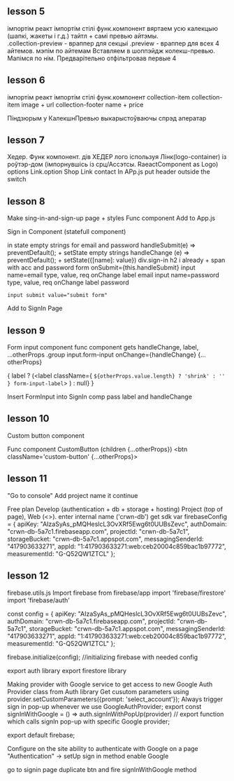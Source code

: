 ## lesson 5 ##  
імпортім реакт
імпортім стілі
функ.компонент
вяртаем усю калекцыю (шапкі, жакеты і г.д.) тайтл + самі превью айтэмы.  
.collection-preview - враппер для секцыі
.preview - враппер для всех 4 айтемов.
мэпім по айтемам
Вставляем в шоппэйдж колекш-превью. Мапімся по нім. Предварітельно отфільтровав первые 4

## lesson 6 ## 
імпортім реакт
імпортім стілі
функ.компонент collection-item
collection-item
 image + url
 collection-footer
  name + price

Піндзюрым у КалекшнПревью выкарыстоўваючы спрэд аператар

## lesson 7 ## 
Хедер. Функ компонент.
дів ХЕДЕР
  лого іспользуя Лінк(logo-container) із роўтэр-дом (імпорнувшісь із срц/Ассэтсы. RaeactComponent as Logo)
  options
    Link.option
      Shop
    Link
      contact
In APp.js put header outside the switch   

## lesson 8 ##
Make sing-in-and-sign-up page + styles
Func component
Add to App.js

Sign in Component (statefull component)

in state empty strings for email and password
handleSubmit(e) => preventDefault(); + setState empty strings
handleChange (e) => preventDefault(); + setState({[name]: value})
div.sign-in
  h2 i already + span with acc and password
  form onSubmit={this.handleSubmit}
    input name=email type, value, req onChange
    label email
    input name=password type, value, req onChange
    label password
    
    input submit value="submit form"

Add to SignIn Page

## lesson 9 ##
Form input  component
func component gets handleChange, label, ...otherProps
.group
  input.form-input onChange={handleChange} {... otherProps}

  {
    label ? (<label className={ `${otherProps.value.length} ? 'shrink' : '' } form-input-label`> </label>)  : null}
  }

Insert FormInput into SignIn comp
pass label and handleChange 

## lesson 10 ##
Custom button component

Func component CustomButton (children {...otherProps})
<btn className='custom-button' {...otherProps}>

## lesson 11 ##
"Go to console"
Add project
name it continue

Free plan
Develop (authentication + db + storage + hosting)
Project (top of page), Web (<>).
enter internal name ('crwn-db')
get sdk 
  var firebaseConfig = {
    apiKey: "AIzaSyAs_pMQHeslcL3OvXRf5Ewg6t0UUBsZevc",
    authDomain: "crwn-db-5a7c1.firebaseapp.com",
    projectId: "crwn-db-5a7c1",
    storageBucket: "crwn-db-5a7c1.appspot.com",
    messagingSenderId: "417903633271",
    appId: "1:417903633271:web:ceb20004c859bac1b97772",
    measurementId: "G-Q52QW1ZTCL"
  };

  ## lesson 12 ##
  firebase.utils.js
  Import firebase from firebase/app
  import 'firebase/firestore'
  import 'firebase/auth'

  const config = {
    apiKey: "AIzaSyAs_pMQHeslcL3OvXRf5Ewg6t0UUBsZevc",
    authDomain: "crwn-db-5a7c1.firebaseapp.com",
    projectId: "crwn-db-5a7c1",
    storageBucket: "crwn-db-5a7c1.appspot.com",
    messagingSenderId: "417903633271",
    appId: "1:417903633271:web:ceb20004c859bac1b97772",
    measurementId: "G-Q52QW1ZTCL"
  };

  firebase.initialize(config); //initializing firebase with needed config

  export auth library
  export firestore library

  Making provider with Google service to get access to new Google Auth Provider class from Auth library 
  Get cusutom parameters using provider.setCustomParameters({prompt: 'select_account'});
  Always trigger sign in pop-up whenever we use GoogleAuthProvider;
  export const signInWithGoogle = () => auth.signInWithPopUp(provider)
  // export function which calls signIn pop-up with specific Google provider;

  export default firebase;

  Configure on the site ability to authenticate with Google
  on a page "Authentication" -> setUp sign in method enable Google

  go to signin page duplicate btn and fire signInWithGoogle method









